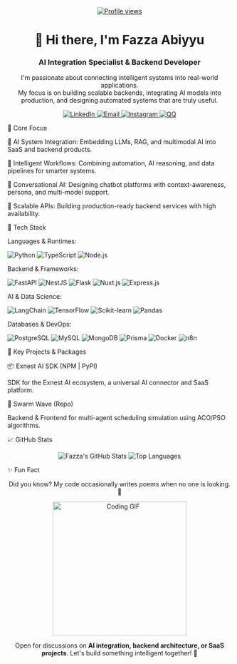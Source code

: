 <div align="center">

<a href="https://www.google.com/search?q=https://github.com/fazza-abiyyu">
<img src="https://www.google.com/search?q=https://komarev.com/ghpvc/%3Fusername%3Dfazza-abiyyu%26style%3Dfor-the-badge%26color%3Dbrightgreen" alt="Profile views" />
</a>

<h1>👋 Hi there, I'm Fazza Abiyyu</h1>

<h3>AI Integration Specialist & Backend Developer</h3>

<p>
I'm passionate about connecting intelligent systems into real-world applications.
<br />
My focus is on building scalable backends, integrating AI models into production, and designing automated systems that are truly useful.
</p>

<!-- Social Badges -->

<p>
<a href="https://www.google.com/search?q=https://www.linkedin.com/in/fazza-abiyyu"> <!-- GANTI DENGAN LINKEDIN ANDA -->
<img src="https://www.google.com/search?q=https://img.shields.io/badge/LinkedIn-0A66C2%3Flogo%3Dlinkedin%26logoColor%3Dwhite" alt="LinkedIn"/>
</a>
<a href="mailto:fazza_abiyyu@qq.com">
<img src="https://img.shields.io/badge/Email-fazza__abiyyu%40qq.com-blue?logo=qq&logoColor=white" alt="Email"/>
</a>
<a href="https://instagram.com/fazza_abiyyu">
<img src="https://www.google.com/search?q=https://img.shields.io/badge/Instagram-E4405F%3Flogo%3Dinstagram%26logoColor%3Dwhite" alt="Instagram"/>
</a>
<a href="https://im.qq.com"> <!-- Anda bisa ganti ini dengan link profil QQ Anda jika ada -->
<img src="https://img.shields.io/badge/QQ-fazza__abiyyu-red?logo=tencent-qq&logoColor=white" alt="QQ"/>
</a>
</p>
</div>

🎯 Core Focus

🔌 AI System Integration: Embedding LLMs, RAG, and multimodal AI into SaaS and backend products.

🧠 Intelligent Workflows: Combining automation, AI reasoning, and data pipelines for smarter systems.

💬 Conversational AI: Designing chatbot platforms with context-awareness, persona, and multi-model support.

📡 Scalable APIs: Building production-ready backend services with high availability.

🚀 Tech Stack

<div align="left">

Languages & Runtimes:

<p>
<img src="https://www.google.com/search?q=https://img.shields.io/badge/Python-3776AB%3Flogo%3Dpython%26logoColor%3Dwhite" alt="Python"/>
<img src="https://www.google.com/search?q=https://img.shields.io/badge/TypeScript-3178C6%3Flogo%3Dtypescript%26logoColor%3Dwhite" alt="TypeScript"/>
<img src="https://img.shields.io/badge/Node.js-339933?logo=node.js&logoColor=white" alt="Node.js"/>
</p>

Backend & Frameworks:

<p>
<img src="https://www.google.com/search?q=https://img.shields.io/badge/FastAPI-009688%3Flogo%3Dfastapi%26logoColor%3Dwhite" alt="FastAPI"/>
<img src="https://www.google.com/search?q=https://img.shields.io/badge/NestJS-E0234E%3Flogo%3Dnestjs%26logoColor%3Dwhite" alt="NestJS"/>
<img src="https://www.google.com/search?q=https://img.shields.io/badge/Flask-000000%3Flogo%3Dflask%26logoColor%3Dwhite" alt="Flask"/>
<img src="https://www.google.com/search?q=https://img.shields.io/badge/Nuxt.js-00DC82%3Flogo%3Dnuxt.js%26logoColor%3Dwhite" alt="Nuxt.js"/>
<img src="https://www.google.com/search?q=https://img.shields.io/badge/Express.js-000000%3Flogo%3Dexpress.js%26logoColor%3Dwhite" alt="Express.js"/>
</p>

AI & Data Science:

<p>
<img src="https://www.google.com/search?q=https://img.shields.io/badge/LangChain-FFFFFF%3Flogo%3Dlangchain%26logoColor%3Dblack" alt="LangChain"/>
<img src="https://www.google.com/search?q=https://img.shields.io/badge/TensorFlow-FF6F00%3Flogo%3Dtensorflow%26logoColor%3Dwhite" alt="TensorFlow"/>
<img src="https://www.google.com/search?q=https://img.shields.io/badge/Scikit--learn-F7931E%3Flogo%3Dscikit-learn%26logoColor%3Dwhite" alt="Scikit-learn"/>
<img src="httpsD://img.shields.io/badge/Pandas-150458?logo=pandas&logoColor=white" alt="Pandas"/>
</p>

Databases & DevOps:

<p>
<img src="https://www.google.com/search?q=https://img.shields.io/badge/PostgreSQL-4169E1%3Flogo%3Dpostgresql%26logoColor%3Dwhite" alt="PostgreSQL"/>
<img src="https://www.google.com/search?q=https://img.shields.io/badge/MySQL-4479A1%3Flogo%3Dmysql%26logoColor%3Dwhite" alt="MySQL"/>
<img src="https://www.google.com/search?q=https://img.shields.io/badge/MongoDB-47A248%3Flogo%3Dmongodb%26logoColor%3Dwhite" alt="MongoDB"/>
<img src="https://www.google.com/search?q=https://img.shields.io/badge/Prisma-2D3748%3Flogo%3Dprisma%26logoColor%3Dwhite" alt="Prisma"/>
<img src="https://www.google.com/search?q=https://img.shields.io/badge/Docker-2496ED%3Flogo%3Ddocker%26logoColor%3Dwhite" alt="Docker"/>
<img src="https://www.google.com/search?q=https://img.shields.io/badge/n8n-1A1A1A%3Flogo%3Dn8n%26logoColor%3Dwhite" alt="n8n"/>
</p>
</div>

🔧 Key Projects & Packages

📦 Exnest AI SDK (NPM | PyPI)




 SDK for the Exnest AI ecosystem, a universal AI connector and SaaS platform.

🌊 Swarm Wave (Repo)




 Backend & Frontend for multi-agent scheduling simulation using ACO/PSO algorithms.

📈 GitHub Stats

<p align="center">
<img src="https://www.google.com/search?q=https://github-readme-stats.vercel.app/api%3Fusername%3Dfazza-abiyyu%26show_icons%3Dtrue%26rank_icon%3Dgithub%26theme%3Dtokyonight%26hide_border%3Dtrue" alt="Fazza's GitHub Stats" />





<img src="https://www.google.com/search?q=https://github-readme-stats.vercel.app/api/top-langs/%3Fusername%3Dfazza-abiyyu%26layout%3Dcompact%26theme%3Dtokyonight%26hide_border%3Dtrue" alt="Top Languages" />
</p>

✨ Fun Fact

<p align="center">
Did you know? My code occasionally writes poems when no one is looking. 🤫
</p>

<!-- Animated GIF for a "cool" touch -->

<p align="center">
<img src="https://www.google.com/search?q=https://media.giphy.com/media/LmNwrBhejkK9EFWlHO/giphy.gif" width="300" alt="Coding GIF" />
</p>

<p align="center">
Open for discussions on <strong>AI integration, backend architecture, or SaaS projects</strong>.
Let's build something intelligent together! 🚀
</p>
